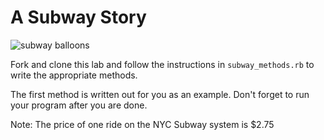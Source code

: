 

# A Subway Story

![subway balloons](http://1.media.collegehumor.cvcdn.com/28/26/beeb4cb32e3896b1659854ad8977c847-the-new-york-city-subway-what-you-can-expect.jpg)

Fork and clone this lab and follow the instructions in `subway_methods.rb` to write the appropriate methods. 

The first method is written out for you as an example. Don't forget to run your program after you are done.

Note: The price of one ride on the NYC Subway system is $2.75
